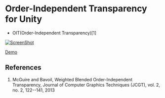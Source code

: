 Order-Independent Transparency for Unity
==========
* OIT(Order-Independent Transparency)[1]

[![ScreenShot](Img/Screenshot01.jpg)](https://vimeo.com/114411019)

[Demo](http://nobnak.github.io/SceneSamples/SimpleBlendedOIT/SimpleBlendedOIT.html)

## References
 1. McGuire and Bavoil, Weighted Blended Order-Independent Transparency, Journal of Computer Graphics Techniques (JCGT), vol. 2, no. 2, 122--141, 2013 
